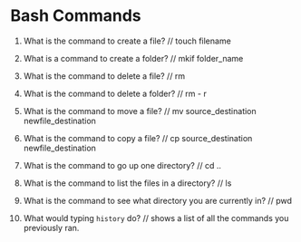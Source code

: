 # Bash Commands

1. What is the command to create a file? // touch filename

2. What is a command to create a folder? // mkif folder_name

3. What is the command to delete a file? // rm

4. What is the command to delete a folder? // rm - r

5. What is the command to move a file? // mv source_destination newfile_destination

6. What is the command to copy a file? // cp source_destination newfile_destination

7. What is the command to go up one directory? // cd ..

8. What is the command to list the files in a directory? // ls

9. What is the command to see what directory you are currently in? // pwd

10. What would typing `history` do? // shows a list of all the commands you previously ran.
